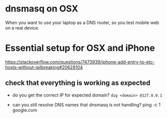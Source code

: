 # dnsmasq on OSX
When you want to use your laptop as a DNS router, so you test mobile web on a real device.

# Essential setup for OSX and iPhone
https://stackoverflow.com/questions/7473939/iphone-add-entry-to-etc-hosts-without-jailbreaking#20628104

## check that everything is working as expected
- do you get the correct IP for expected domain?
`dig <domain> @127.0.0.1`

- can you still resolve DNS names that dnsmasq is not handling?
ping -c 1 google.com
